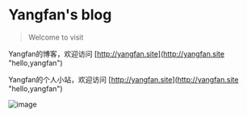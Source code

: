 # Yangfan's blog

> Welcome to visit




Yangfan的博客，欢迎访问  [http://yangfan.site](http://yangfan.site "hello,yangfan")

Yangfan的个人小站，欢迎访问  [http://yangfan.site](http://yangfan.site "hello,yangfan")


![image](https://timgsa.baidu.com/timg?image&quality=80&size=b9999_10000&sec=1487750517793&di=71d45ce3da5a1b61b3a5f540f615dc41&imgtype=0&src=http%3A%2F%2Fdifang.kaiwind.com%2Ftianjin%2Fjctp%2F201405%2F09%2FW020140509345312662305.jpg "Follow me")